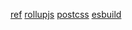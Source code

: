 [ref](https://github.com/dangvanthanh/vue-rollup-boilerplate)
[rollupjs](https://rollupjs.org/guide/en/)
[postcss](https://postcss.org/)
[esbuild](https://github.com/evanw/esbuild)

